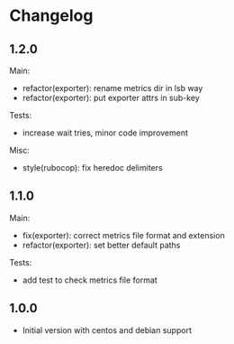 Changelog
=========

1.2.0
-----

Main:

- refactor(exporter): rename metrics dir in lsb way
- refactor(exporter): put exporter attrs in sub-key

Tests:

- increase wait tries, minor code improvement

Misc:

- style(rubocop): fix heredoc delimiters

1.1.0
-----

Main:

- fix(exporter): correct metrics file format and extension
- refactor(exporter): set better default paths

Tests:

- add test to check metrics file format

1.0.0
-----

- Initial version with centos and debian support
